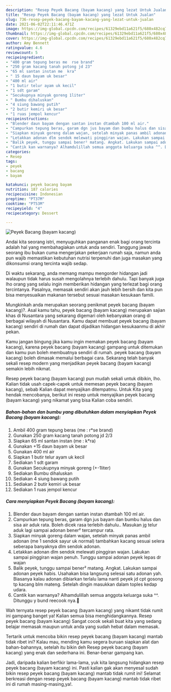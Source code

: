 ```yaml
---
description: "Resep Peyek Bacang (bayam kacang) yang lezat Untuk Jualan"
title: "Resep Peyek Bacang (bayam kacang) yang lezat Untuk Jualan"
slug: 736-resep-peyek-bacang-bayam-kacang-yang-lezat-untuk-jualan
date: 2021-06-02T22:11:46.471Z
image: https://img-global.cpcdn.com/recipes/61329ebd11a621f5/680x482cq70/peyek-bacang-bayam-kacang-foto-resep-utama.jpg
thumbnail: https://img-global.cpcdn.com/recipes/61329ebd11a621f5/680x482cq70/peyek-bacang-bayam-kacang-foto-resep-utama.jpg
cover: https://img-global.cpcdn.com/recipes/61329ebd11a621f5/680x482cq70/peyek-bacang-bayam-kacang-foto-resep-utama.jpg
author: Amy Bennett
ratingvalue: 4.6
reviewcount: 5
recipeingredient:
- "400 gram tepung beras me  rse brand"
- "250 gram kacang tanah potong jd 23"
- "65 ml santan instan me  kra"
- " 15 daun bayam uk besar"
- "400 ml air"
- "1 butir telur ayam uk kecil"
- "1 sdt garam"
- "Secukupnya minyak goreng 1liter"
- " Bumbu dihaluskan"
- "4 siung bawang putih"
- "2 butir kemiri uk besar"
- "1 ruas jempol kencur"
recipeinstructions:
- "Blender daun bayam dengan santan instan dtambah 100 ml air."
- "Campurkan tepung beras, garam dgn jus bayam dan bumbu halus dan sisa air aduk rata. Boleh dicek rasa terlebih dahulu.. Masukan jg telur aduk lagi sampai adonan bener² tercampur rata."
- "Siapkan minyak goreng dalam wajan, setelah minyak panas ambil adonan (me 1 sendok sayur uk normal) tambahkan kacang sesuai selera seberapa banyaknya dlm sendok adonan."
- "Letakkan adonan dlm sendok melewati pinggiran wajan. Lakukan sampai pinggiran wajan penuh. Tunggu sampai adonan peyek lepas dr wajan"
- "Balik peyek, tunggu sampai bener² matang. Angkat. Lakukan sampai adonan peyek habis. Usahakan bisa langsung selesai satu adonan yah. Biasanya kalau adonan dibiarkan terlalu lama nanti peyek jd cpt gosong tp kacang blm mateng. Setelah dingin masukkan dalam toples kedap udara."
- "Cantik kan warnanya? Alhamdulillah semua anggota keluarga suka ^^. Ditunggu y bund reecook nya.💐"
categories:
- Resep
tags:
- peyek
- bacang
- bayam

katakunci: peyek bacang bayam 
nutrition: 187 calories
recipecuisine: Indonesian
preptime: "PT37M"
cooktime: "PT53M"
recipeyield: "4"
recipecategory: Dessert

---
```



![Peyek Bacang (bayam kacang)](https://img-global.cpcdn.com/recipes/61329ebd11a621f5/680x482cq70/peyek-bacang-bayam-kacang-foto-resep-utama.jpg)

Andai kita seorang istri, menyuguhkan panganan enak bagi orang tercinta adalah hal yang membahagiakan untuk anda sendiri. Tanggung jawab seorang ibu bukan cuma mengerjakan pekerjaan rumah saja, namun anda pun wajib memastikan kebutuhan nutrisi terpenuhi dan juga masakan yang dikonsumsi orang tercinta wajib sedap.

Di waktu  sekarang, anda memang mampu mengorder hidangan jadi walaupun tidak harus susah mengolahnya terlebih dahulu. Tapi banyak juga lho orang yang selalu ingin memberikan hidangan yang terlezat bagi orang tercintanya. Pasalnya, memasak sendiri akan jauh lebih bersih dan kita pun bisa menyesuaikan makanan tersebut sesuai masakan kesukaan famili. 



Mungkinkah anda merupakan seorang penikmat peyek bacang (bayam kacang)?. Asal kamu tahu, peyek bacang (bayam kacang) merupakan sajian khas di Nusantara yang sekarang digemari oleh kebanyakan orang di berbagai wilayah di Nusantara. Kamu dapat membuat peyek bacang (bayam kacang) sendiri di rumah dan dapat dijadikan hidangan kesukaanmu di akhir pekan.

Kamu jangan bingung jika kamu ingin memakan peyek bacang (bayam kacang), karena peyek bacang (bayam kacang) gampang untuk ditemukan dan kamu pun boleh membuatnya sendiri di rumah. peyek bacang (bayam kacang) boleh dimasak memalui berbagai cara. Sekarang telah banyak sekali resep modern yang menjadikan peyek bacang (bayam kacang) semakin lebih nikmat.

Resep peyek bacang (bayam kacang) pun mudah sekali untuk dibikin, lho. Kalian tidak usah capek-capek untuk memesan peyek bacang (bayam kacang), sebab Kalian dapat menyajikan ditempatmu. Untuk Kita yang hendak mencobanya, berikut ini resep untuk menyajikan peyek bacang (bayam kacang) yang nikamat yang bisa Kalian coba sendiri.

<!--inarticleads1-->

##### Bahan-bahan dan bumbu yang dibutuhkan dalam menyiapkan Peyek Bacang (bayam kacang):

1. Ambil 400 gram tepung beras (me : r*se brand)
1. Gunakan 250 gram kacang tanah potong jd 2/3
1. Siapkan 65 ml santan instan (me : k*ra)
1. Gunakan  +15 daun bayam uk besar
1. Gunakan 400 ml air
1. Siapkan 1 butir telur ayam uk kecil
1. Sediakan 1 sdt garam
1. Gunakan Secukupnya minyak goreng (+-1liter)
1. Sediakan  Bumbu dihaluskan
1. Sediakan 4 siung bawang putih
1. Sediakan 2 butir kemiri uk besar
1. Sediakan 1 ruas jempol kencur




<!--inarticleads2-->

##### Cara menyiapkan Peyek Bacang (bayam kacang):

1. Blender daun bayam dengan santan instan dtambah 100 ml air.
1. Campurkan tepung beras, garam dgn jus bayam dan bumbu halus dan sisa air aduk rata. Boleh dicek rasa terlebih dahulu.. Masukan jg telur aduk lagi sampai adonan bener² tercampur rata.
1. Siapkan minyak goreng dalam wajan, setelah minyak panas ambil adonan (me 1 sendok sayur uk normal) tambahkan kacang sesuai selera seberapa banyaknya dlm sendok adonan.
1. Letakkan adonan dlm sendok melewati pinggiran wajan. Lakukan sampai pinggiran wajan penuh. Tunggu sampai adonan peyek lepas dr wajan
1. Balik peyek, tunggu sampai bener² matang. Angkat. Lakukan sampai adonan peyek habis. Usahakan bisa langsung selesai satu adonan yah. Biasanya kalau adonan dibiarkan terlalu lama nanti peyek jd cpt gosong tp kacang blm mateng. Setelah dingin masukkan dalam toples kedap udara.
1. Cantik kan warnanya? Alhamdulillah semua anggota keluarga suka ^^. Ditunggu y bund reecook nya.💐




Wah ternyata resep peyek bacang (bayam kacang) yang nikamt tidak rumit ini gampang banget ya! Kalian semua bisa menghidangkannya. Resep peyek bacang (bayam kacang) Sangat cocok sekali buat kita yang sedang belajar memasak maupun untuk anda yang sudah hebat dalam memasak.

Tertarik untuk mencoba bikin resep peyek bacang (bayam kacang) mantab tidak ribet ini? Kalau mau, mending kamu segera buruan siapkan alat dan bahan-bahannya, setelah itu bikin deh Resep peyek bacang (bayam kacang) yang enak dan sederhana ini. Benar-benar gampang kan. 

Jadi, daripada kalian berfikir lama-lama, yuk kita langsung hidangkan resep peyek bacang (bayam kacang) ini. Pasti kalian gak akan menyesal sudah bikin resep peyek bacang (bayam kacang) mantab tidak rumit ini! Selamat berkreasi dengan resep peyek bacang (bayam kacang) mantab tidak ribet ini di rumah masing-masing,ya!.

